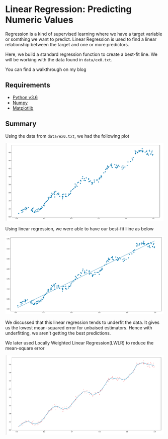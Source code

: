 # Linear Regression: Predicting Numeric Values

Regression is a kind of supervised learning where we have a target variable or somthing we want to predict. Linear Regression is used to find a linear relationship between the target and one or more predictors.

Here, we build a standard regression function to create a best-fit line. We will be working with the data found in `data/ex0.txt`.

You can find a walkthrough on my blog

## Requirements
- [Python v3.6](https://www.python.org/)
- [Numpy](http://www.numpy.org/)
- [Matplotlib](https://matplotlib.org/)

## Summary
Using the data from `data/ex0.txt`, we had the following plot

![scatter_plot](images/ScatterPlot.png)

Using linear regression, we were able to have our best-fit liine as below

![LR_best_fit](images/plot2.png)

We discussed that this linear regression tends to underfit the data. It gives us the lowest mean-squared error for unbaised estimators. Hence with underfitting, we aren't getting the best predictions.

We later used Locally Weighted Linear Regression(LWLR) to reduce the mean-square error

![LR_best_fit](images/fit_001.png)






